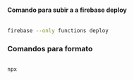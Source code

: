 

#### Comando para subir a a firebase deploy 
```bash

firebase --only functions deploy


  ```

### Comandos para formato 
```bash

npx 
  ```